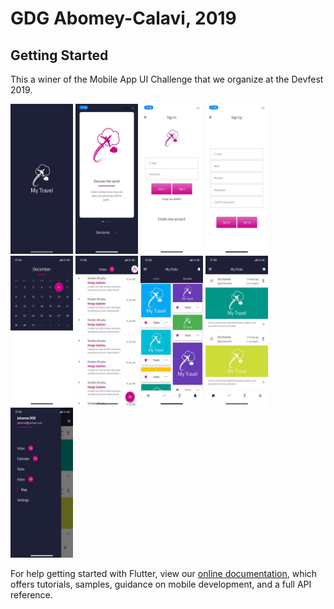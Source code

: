 # GDG Abomey-Calavi,  2019

## Getting Started

This a winer of the Mobile App UI Challenge that we organize at the Devfest 2019.

<img src="screenshots/2019-12-06 17.41.01.jpg" style="width:100px;height:240px;">
<img src="screenshots/2019-12-06 17.40.56.jpg" style="width:100px;height:240px;">
<img src="screenshots/2019-12-06 17.40.52.jpg" style="width:100px;height:240px;">
<img src="screenshots/2019-12-06 17.40.46.jpg" style="width:100px;height:240px;">
<img src="screenshots/2019-12-06 17.36.47.jpg" style="width:100px;height:240px;">
<img src="screenshots/2019-12-06 17.36.43.jpg" style="width:100px;height:240px;">
<img src="screenshots/2019-12-06 17.36.38.jpg" style="width:100px;height:240px;">
<img src="screenshots/2019-12-06 17.36.34.jpg" style="width:100px;height:240px;">
<img src="screenshots/2019-12-06 17.36.18.jpg" style="width:100px;height:240px;">

For help getting started with Flutter, view our
[online documentation](https://flutter.dev/docs), which offers tutorials,
samples, guidance on mobile development, and a full API reference.

